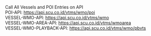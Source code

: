 Call All Vessels and POI Entries on API
<br>
POI-API: https://api.scu.co.id/vtms/wmo/poi <br>
VESSEL-WMO-API: https://api.scu.co.id/vtms/wmo <br>
VESSEL-WMO-AREA-API: https://api.scu.co.id/vtms/wmoarea <br>
VESSEL-WMO-PLAYBACK-API: https://api.scu.co.id/vtms/wmo/pbvts <br>
